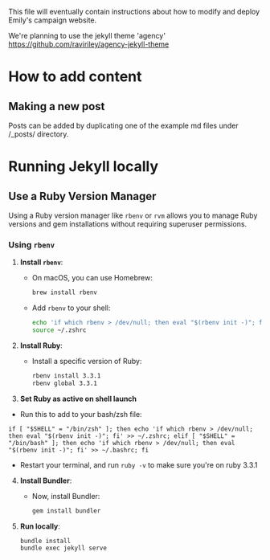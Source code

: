 This file will eventually contain instructions about how to
modify and deploy Emily's campaign website.

We're planning to use the jekyll theme 'agency'
https://github.com/raviriley/agency-jekyll-theme

# How to add content
## Making a new post
Posts can be added by duplicating one of the example md files under /_posts/ directory.

# Running Jekyll locally

## Use a Ruby Version Manager
Using a Ruby version manager like `rbenv` or `rvm` allows you to manage Ruby versions and gem installations without requiring superuser permissions.

### Using `rbenv`
1. **Install `rbenv`**:
   - On macOS, you can use Homebrew:

     ```sh
     brew install rbenv
     ```

   - Add `rbenv` to your shell:

     ```sh
     echo 'if which rbenv > /dev/null; then eval "$(rbenv init -)"; fi' >> ~/.zshrc
     source ~/.zshrc
     ```

2. **Install Ruby**:
   - Install a specific version of Ruby:

     ```sh
     rbenv install 3.3.1
     rbenv global 3.3.1
     ```
3. **Set Ruby as active on shell launch**
  - Run this to add to your bash/zsh file:
  
  `if [ "$SHELL" = "/bin/zsh" ]; then echo 'if which rbenv > /dev/null; then eval "$(rbenv init -)"; fi' >> ~/.zshrc; elif [ "$SHELL" = "/bin/bash" ]; then echo 'if which rbenv > /dev/null; then eval "$(rbenv init -)"; fi' >> ~/.bashrc; fi`

  - Restart your terminal, and run `ruby -v` to make sure you're on ruby 3.3.1

4. **Install Bundler**:
   - Now, install Bundler:

     ```sh
     gem install bundler
     ```

5. **Run locally**:

   ```sh
   bundle install
   bundle exec jekyll serve
   ```
